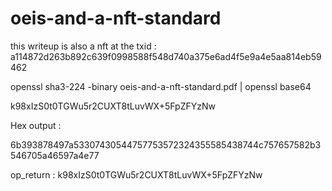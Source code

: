 # oeis-and-a-nft-standard


this writeup is also a nft at the txid :
a114872d263b892c639f0998588f548d740a375e6ad4f5e9a4e5aa814eb59462

openssl sha3-224 -binary oeis-and-a-nft-standard.pdf | openssl base64

k98xIzS0t0TGWu5r2CUXT8tLuvWX+5FpZFYzNw

Hex output :

6b393878497a53307430544757753572324355585438744c757657582b3546705a46597a4e77


op_return : k98xIzS0t0TGWu5r2CUXT8tLuvWX+5FpZFYzNw

